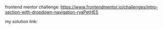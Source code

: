 frontend mentor challenge: https://www.frontendmentor.io/challenges/intro-section-with-dropdown-navigation-ryaPetHE5

my solution link: 
